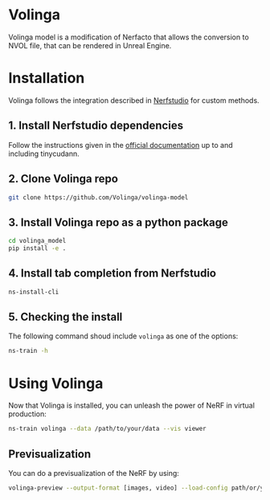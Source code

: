 # Volinga
Volinga model is a modification of Nerfacto that allows the conversion to NVOL file, that can be rendered in Unreal Engine.

# Installation
Volinga follows the integration described in [Nerfstudio](https://docs.nerf.studio/en/latest/developer_guides/new_methods.html) for custom methods.

## 1. Install Nerfstudio dependencies
Follow the instructions given in the [official  documentation](https://docs.nerf.studio/en/latest/quickstart/installation.html) up to and including tinycudann.

## 2. Clone Volinga repo
```bash
git clone https://github.com/Volinga/volinga-model
```

## 3. Install Volinga repo as a python package

```bash
cd volinga_model
pip install -e .
```

## 4. Install tab completion from Nerfstudio

```bash
ns-install-cli
```

## 5. Checking the install
The following command shoud include `volinga` as one of the options:
```bash
ns-train -h
```

# Using Volinga
Now that Volinga is installed, you can unleash the power of NeRF in virtual production:
```bash
ns-train volinga --data /path/to/your/data --vis viewer
```

## Previsualization
You can do a previsualization of the NeRF by using:

```bash
volinga-preview --output-format [images, video] --load-config path/or/your/config/config.yml --traj interpolate --eval-num-rays-per-chunk [int] --output-path /output/path --order_poses --adjust_frame_rate
```
